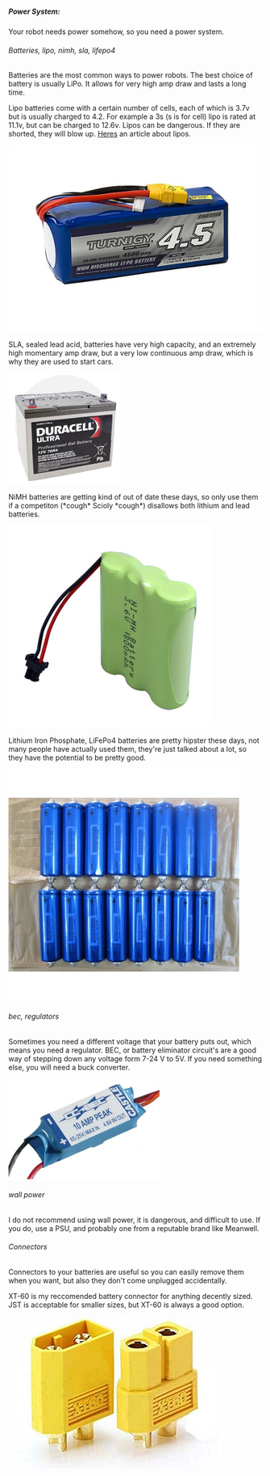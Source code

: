 ##### Power System:

Your robot needs power somehow, so you need a power system.

###### Batteries, lipo, nimh, sla, lifepo4

Batteries are the most common ways to power robots. The best choice of battery is usually LiPo. It allows for very high amp draw and lasts a long time.

Lipo batteries come with a certain number of cells, each of which is 3.7v but is usually charged to 4.2. For example a 3s \(s is for cell\) lipo is rated at 11.1v, but can be charged to 12.6v. Lipos can be dangerous. If they are shorted, they will blow up. [Heres](https://rogershobbycenter.com/lipoguide/) an article about lipos.

![](/assets/lipo.png)

SLA, sealed lead acid, batteries have very high capacity, and an extremely high momentary amp draw, but a very low continuous amp draw, which is why they are used to start cars.

![](/assets/slabattery.png)

NiMH batteries are getting kind of out of date these days, so only use them if a competiton \(\*cough\* Scioly \*cough\*\) disallows both lithium and lead batteries.

![](/assets/nimh.png)

Lithium Iron Phosphate, LiFePo4 batteries are pretty hipster these days, not many people have actually used them, they're just talked about a lot, so they have the potential to be pretty good.

![](/assets/lifepo4.png)

###### bec, regulators

Sometimes you need a different voltage that your battery puts out, which means you need a regulator. BEC, or battery eliminator circuit's are a good way of stepping down any voltage form 7-24 V to 5V. If you need something else, you will need a buck converter.

![](/assets/bec.png)

###### wall power

I do not recommend using wall power, it is dangerous, and difficult to use. If you do, use a PSU, and probably one from a reputable brand like Meanwell.

###### Connectors

Connectors to your batteries are useful so you can easily remove them when you want, but also they don't come unplugged accidentally.

XT-60 is my reccomended battery connector for anything decently sized. JST is acceptable for smaller sizes, but XT-60 is always a good option.

![](/assets/xt60.png)
